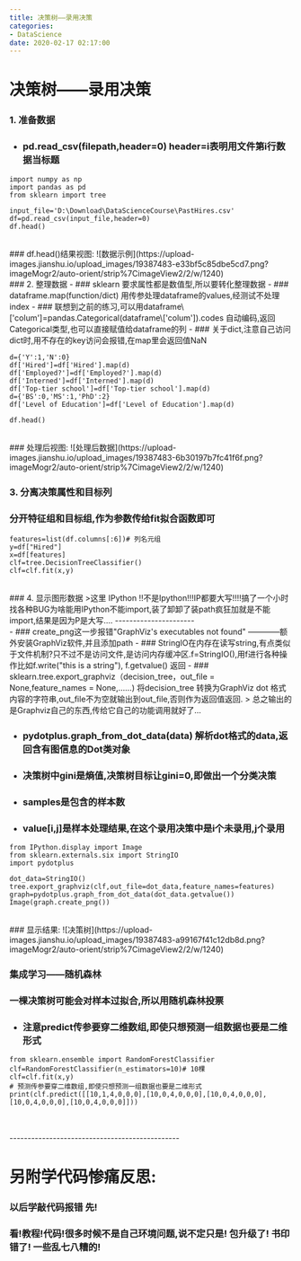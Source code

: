```yaml
---
title: 决策树——录用决策
categories:
- DataScience
date: 2020-02-17 02:17:00
---
```

#   决策树——录用决策

###    1. 准备数据
- ###    pd.read_csv(filepath,header=0) header=i表明用文件第i行数据当标题
```
import numpy as np
import pandas as pd
from sklearn import tree

input_file='D:\Download\DataScienceCourse\PastHires.csv'
df=pd.read_csv(input_file,header=0)
df.head()
```
<br/>
###       df.head()结果视图:
![数据示例](https://upload-images.jianshu.io/upload_images/19387483-e33bf5c85dbe5cd7.png?imageMogr2/auto-orient/strip%7CimageView2/2/w/1240)
<br/>
###    2. 整理数据
- ###    sklearn 要求属性都是数值型,所以要转化整理数据
- ###    dataframe.map(function/dict) 用传参处理dataframe的values,经测试不处理index
- ###    联想到之前的练习,可以用dataframe\['colum']=pandas.Categorical(dataframe\['colum']).codes 自动编码,返回Categorical类型,也可以直接赋值给dataframe的列
- ###    关于dict,注意自己访问dict时,用不存在的key访问会报错,在map里会返回值NaN

```
d={'Y':1,'N':0}
df['Hired']=df['Hired'].map(d)
df['Employed?']=df['Employed?'].map(d)
df['Interned']=df['Interned'].map(d)
df['Top-tier school']=df['Top-tier school'].map(d)
d={'BS':0,'MS':1,'PhD':2}
df['Level of Education']=df['Level of Education'].map(d)

df.head()
```
<br/>
###   处理后视图:
![处理后数据](https://upload-images.jianshu.io/upload_images/19387483-6b30197b7fc41f6f.png?imageMogr2/auto-orient/strip%7CimageView2/2/w/1240)

###    3. 分离决策属性和目标列
  ###      分开特征组和目标组,作为参数传给fit拟合函数即可
```
features=list(df.columns[:6])# 列名元组
y=df["Hired"]
x=df[features]
clf=tree.DecisionTreeClassifier()
clf=clf.fit(x,y)

```
<br/>
###    4. 显示图形数据
>这里 IPython !!不是Ipython!!!IP都要大写!!!!搞了一个小时找各种BUG为啥能用IPython不能import,装了卸卸了装path疯狂加就是不能import,结果是因为P是大写....
----------------------
<br/>
- ###    create_png这一步报错"GraphViz's executables not found" ————额外安装GraphViz软件,并且添加path
- ###    StringIO在内存在读写string,有点类似于文件机制?只不过不是访问文件,是访问内存缓冲区.f=StringIO(),用f进行各种操作比如f.write("this is a string"), f.getvalue() 返回
- ###    sklearn.tree.export_graphviz（decision_tree，out_file = None,feature_names = None,……) 将decision_tree 转换为GraphViz dot 格式内容的字符串,out_file不为空就输出到out_file,否则作为返回值返回.
> 总之输出的是Graphviz自己的东西,传给它自己的功能调用就好了...

- ###    pydotplus.graph_from_dot_data(data) 解析dot格式的data,返回含有图信息的Dot类对象

- ###    决策树中gini是熵值,决策树目标让gini=0,即做出一个分类决策
- ###    samples是包含的样本数
- ###    value[i,j]是样本处理结果,在这个录用决策中是i个未录用,j个录用
```
from IPython.display import Image
from sklearn.externals.six import StringIO
import pydotplus

dot_data=StringIO()
tree.export_graphviz(clf,out_file=dot_data,feature_names=features)
graph=pydotplus.graph_from_dot_data(dot_data.getvalue())
Image(graph.create_png())
```
<br/>
###    显示结果:
![决策树](https://upload-images.jianshu.io/upload_images/19387483-a99167f41c12db8d.png?imageMogr2/auto-orient/strip%7CimageView2/2/w/1240)

###    集成学习——随机森林

###    一棵决策树可能会对样本过拟合,所以用随机森林投票
- ###    注意predict传参要穿二维数组,即使只想预测一组数据也要是二维形式
```
from sklearn.ensemble import RandomForestClassifier
clf=RandomForestClassifier(n_estimators=10)# 10棵
clf=clf.fit(x,y)
# 预测传参要穿二维数组,即使只想预测一组数据也要是二维形式
print(clf.predict([[10,1,4,0,0,0],[10,0,4,0,0,0],[10,0,4,0,0,0],[10,0,4,0,0,0],[10,0,4,0,0,0]]))
```
<br/>
<br/>
-----------------------------------------------

#  另附学代码惨痛反思:
###    以后学敲代码报错 先!
###    看!教程!代码!很多时候不是自己环境问题,说不定只是! 包升级了! 书印错了! 一些乱七八糟的!
